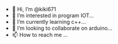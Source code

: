 - 👋 Hi, I’m @kiki671
- 👀 I’m interested in program IOT...
- 🌱 I’m currently learning c++...
- 💞️ I’m looking to collaborate on arduino...
- 📫 How to reach me ...

<!---
kiki671/kiki671 is a ✨ special ✨ repository because its `README.md` (this file) appears on your GitHub profile.
You can click the Preview link to take a look at your changes.
--->
